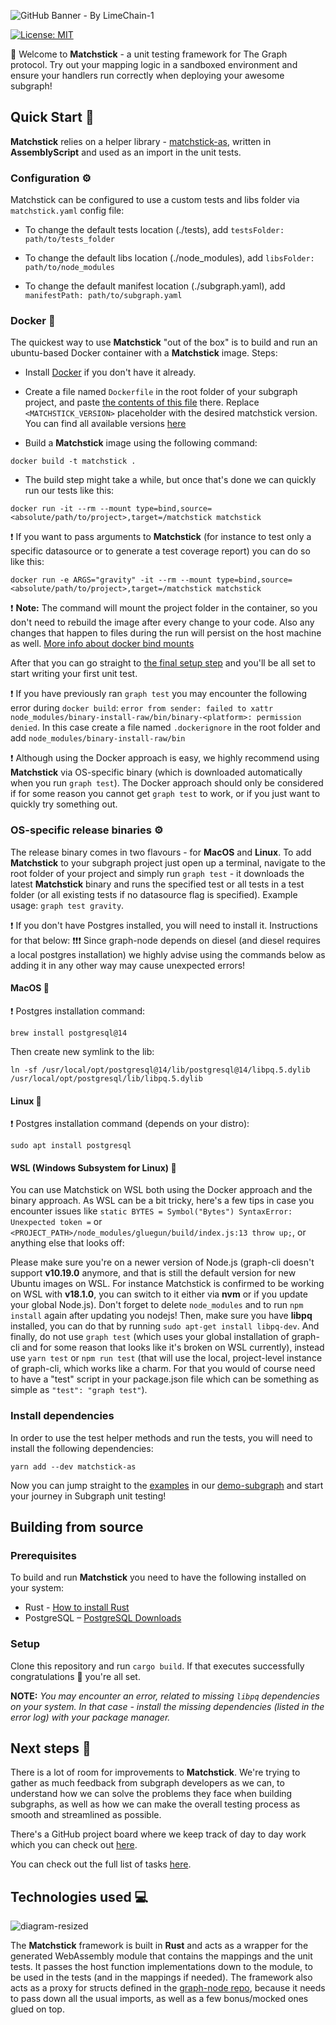 ![GitHub Banner - By LimeChain-1](https://github.com/LimeChain/matchstick/assets/20456492/428a3ce5-422f-4280-8eb5-47c130e059b8)

[![License: MIT](https://img.shields.io/badge/License-MIT-yellow.svg)](https://opensource.org/licenses/MIT)

👋 Welcome to **Matchstick** - a unit testing framework for The Graph protocol. Try out your mapping logic in a sandboxed environment and ensure your handlers run correctly when deploying your awesome subgraph!

## Quick Start 🚀

**Matchstick** relies on a helper library - [matchstick-as](https://github.com/LimeChain/matchstick-as "matchstick-as"), written in **AssemblyScript** and used as an import in the unit tests.

### Configuration ⚙️
Matchstick can be configured to use a custom tests and libs folder via `matchstick.yaml` config file:

- To change the default tests location (./tests), add `testsFolder: path/to/tests_folder`

- To change the default libs location (./node_modules), add `libsFolder: path/to/node_modules`

- To change the default manifest location (./subgraph.yaml), add `manifestPath: path/to/subgraph.yaml`

### Docker 🐳
The quickest way to use **Matchstick** "out of the box" is to build and run an ubuntu-based Docker container with a **Matchstick** image. Steps:

- Install [Docker](https://docs.docker.com/get-docker/) if you don't have it already.

- Create a file named `Dockerfile` in the root folder of your subgraph project, and paste [the contents of this file](https://github.com/LimeChain/demo-subgraph/blob/main/Dockerfile) there. Replace `<MATCHSTICK_VERSION>` placeholder with the desired matchstick version. You can find all available versions [here](https://github.com/LimeChain/matchstick/releases)

- Build a **Matchstick** image using the following command:
```
docker build -t matchstick .
```

 - The build step might take a while, but once that's done we can quickly run our tests like this:

```
docker run -it --rm --mount type=bind,source=<absolute/path/to/project>,target=/matchstick matchstick
```

❗ If you want to pass arguments to **Matchstick** (for instance to test only a specific datasource or to generate a test coverage report) you can do so like this:

```
docker run -e ARGS="gravity" -it --rm --mount type=bind,source=<absolute/path/to/project>,target=/matchstick matchstick
```

❗ **Note:** The command will mount the project folder in the container, so you don't need to rebuild the image after every change to your code. Also any changes that happen to files during the run will persist on the host machine as well. [More info about docker bind mounts](https://docs.docker.com/storage/bind-mounts/)

After that you can go straight to [the final setup step](https://github.com/LimeChain/matchstick/#install-dependencies) and you'll be all set to start writing your first unit test.

❗ If you have previously ran `graph test` you may encounter the following error during `docker build`: `error from sender: failed to xattr node_modules/binary-install-raw/bin/binary-<platform>: permission denied`. In this case create a file named `.dockerignore` in the root folder and add `node_modules/binary-install-raw/bin`

❗ Although using the Docker approach is easy, we highly recommend using **Matchstick** via OS-specific binary (which is downloaded automatically when you run `graph test`). The Docker approach should only be considered if for some reason you cannot get `graph test` to work, or if you just want to quickly try something out.

### OS-specific release binaries ⚙️
The release binary comes in two flavours - for **МacOS** and **Linux**. To add **Matchstick** to your subgraph project just open up a terminal, navigate to the root folder of your project and simply run `graph test` - it downloads the latest **Matchstick** binary and runs the specified test or all tests in a test folder (or all existing tests if no datasource flag is specified). Example usage: `graph test gravity`.

❗ If you don't have Postgres installed, you will need to install it. Instructions for that below:
❗❗❗ Since graph-node depends on diesel (and diesel requires a local postgres installation) we highly advise using the commands below as adding it in any other way may cause unexpected errors!

#### MacOS 
❗ Postgres installation command:

```
brew install postgresql@14
```

Then create new symlink to the lib:

```
ln -sf /usr/local/opt/postgresql@14/lib/postgresql@14/libpq.5.dylib /usr/local/opt/postgresql/lib/libpq.5.dylib
```

#### Linux 🐧
❗ Postgres installation command (depends on your distro):
```
sudo apt install postgresql
```

#### WSL (Windows Subsystem for Linux) 🤖 
You can use Matchstick on WSL both using the Docker approach and the binary approach. As WSL can be a bit tricky, here's a few tips in case you encounter issues like `static BYTES = Symbol("Bytes") SyntaxError: Unexpected token =` or `<PROJECT_PATH>/node_modules/gluegun/build/index.js:13 throw up;`, or anything else that looks off:

Please make sure you're on a newer version of Node.js (graph-cli doesn't support **v10.19.0** anymore, and that is still the default version for new Ubuntu images on WSL. For instance Matchstick is confirmed to be working on WSL with **v18.1.0**, you can switch to it either via **nvm** or if you update your global Node.js). Don't forget to delete `node_modules` and to run `npm install` again after updating you nodejs! Then, make sure you have **libpq** installed, you can do that by running `sudo apt-get install libpq-dev`. And finally, do not use `graph test` (which uses your global installation of graph-cli and for some reason that looks like it's broken on WSL currently), instead use `yarn test` or  `npm run test` (that will use the local, project-level instance of graph-cli, which works like a charm. For that you would of course need to have a "test" script in your package.json file which can be something as simple as `"test": "graph test"`).

### Install dependencies
In order to use the test helper methods and run the tests, you will need to install the following dependencies:

```
yarn add --dev matchstick-as
```

Now you can jump straight to the [examples](https://github.com/LimeChain/demo-subgraph#readme "examples of tests") in our [demo-subgraph](https://github.com/LimeChain/demo-subgraph "demo-subgraph") and start your journey in Subgraph unit testing!

## Building from source
### Prerequisites
To build and run **Matchstick** you need to have the following installed on your system:

- Rust - [How to install Rust](https://www.rust-lang.org/en-US/install.html "How to install Rust")
- PostgreSQL – [PostgreSQL Downloads](https://www.postgresql.org/download/)

### Setup
Clone this repository and run `cargo build`. If that executes successfully congratulations 🎉 you're all set.

**NOTE:** *You may encounter an error, related to missing `libpq` dependencies on your system. In that case - install the missing dependencies (listed in the error log) with your package manager.*

## Next steps 🎯
There is a lot of room for improvements to **Matchstick**. We're trying to gather as much feedback from subgraph developers as we can, to understand how we can solve the problems they face when building subgraphs, as well as how we can make the overall testing process as smooth and streamlined as possible.

There's a GitHub project board where we keep track of day to day work which you can check out [here](https://github.com/LimeChain/matchstick/projects/1 "here").

You can check out the full list of tasks [here](https://github.com/LimeChain/matchstick/projects/2).

## Technologies used 💻
![diagram-resized](https://user-images.githubusercontent.com/32264020/128724602-81699397-1bb9-4e54-94f5-bb0f40c2a38b.jpg)

The **Matchstick** framework is built in **Rust** and acts as a wrapper for the generated WebAssembly module that contains the mappings and the unit tests. It passes the host function implementations down to the module, to be used in the tests (and in the mappings if needed). The framework also acts as a proxy for structs defined in the [graph-node repo](https://github.com/graphprotocol/graph-node/tree/master/graph "graph-node repo"), because it needs to pass down all the usual imports, as well as a few bonus/mocked ones glued on top.
